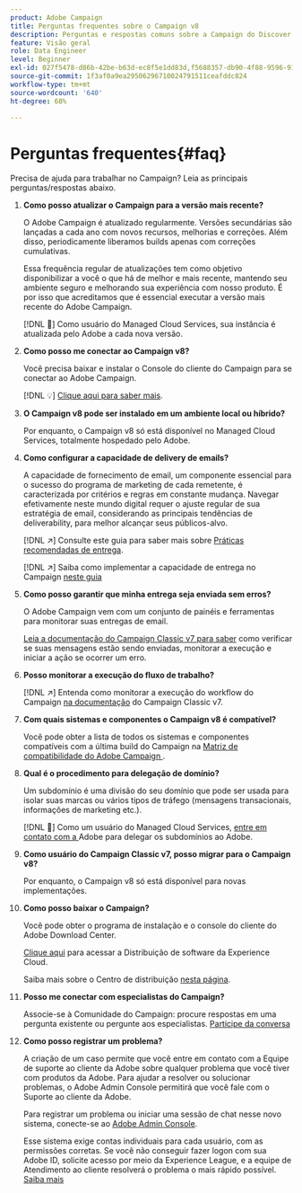 ```yaml
---
product: Adobe Campaign
title: Perguntas frequentes sobre o Campaign v8
description: Perguntas e respostas comuns sobre a Campaign do Discover
feature: Visão geral
role: Data Engineer
level: Beginner
exl-id: 027f5478-d86b-42be-b63d-ec8f5e1dd83d,f5688357-db90-4f88-9596-91e9d0a20d75
source-git-commit: 1f3af0a9ea29506296710024791511ceafddc824
workflow-type: tm+mt
source-wordcount: '640'
ht-degree: 68%

---
```


# Perguntas frequentes{#faq}

Precisa de ajuda para trabalhar no Campaign? Leia as principais perguntas/respostas abaixo.

1. **Como posso atualizar o Campaign para a versão mais recente?**

   O Adobe Campaign é atualizado regularmente. Versões secundárias são lançadas a cada ano com novos recursos, melhorias e correções. Além disso, periodicamente liberamos builds apenas com correções cumulativas.

   Essa frequência regular de atualizações tem como objetivo disponibilizar a você o que há de melhor e mais recente, mantendo seu ambiente seguro e melhorando sua experiência com nosso produto. É por isso que acreditamos que é essencial executar a versão mais recente do Adobe Campaign.

   [!DNL :speech_balloon:] Como usuário do Managed Cloud Services, sua instância é atualizada pelo Adobe a cada nova versão.

1. **Como posso me conectar ao Campaign v8?**

   Você precisa baixar e instalar o Console do cliente do Campaign para se conectar ao Adobe Campaign.

   [!DNL :bulb:] [Clique aqui para saber mais](connect.md).

1. **O Campaign v8 pode ser instalado em um ambiente local ou híbrido?**

   Por enquanto, o Campaign v8 só está disponível no Managed Cloud Services, totalmente hospedado pelo Adobe.

1. **Como configurar a capacidade de delivery de emails?**

   A capacidade de fornecimento de email, um componente essencial para o sucesso do programa de marketing de cada remetente, é caracterizada por critérios e regras em constante mudança. Navegar efetivamente neste mundo digital requer o ajuste regular de sua estratégia de email, considerando as principais tendências de deliverability, para melhor alcançar seus públicos-alvo.

   [!DNL :arrow_upper_right:] Consulte este guia para saber mais sobre  [Práticas recomendadas de entrega](https://experienceleague.adobe.com/docs/deliverability-learn/deliverability-best-practice-guide/introduction.html?lang=pt-BR).

   [!DNL :arrow_upper_right:] Saiba como implementar a capacidade de entrega no Campaign  [neste guia](https://experienceleague.adobe.com/docs/deliverability-learn/deliverability-best-practice-guide/additional-resources/general-resources.html?lang=pt-BR)

1. **Como posso garantir que minha entrega seja enviada sem erros?**

   O Adobe Campaign vem com um conjunto de painéis e ferramentas para monitorar suas entregas de email.

   [Leia a documentação do Campaign Classic v7 para saber](https://experienceleague.adobe.com/docs/campaign-classic/using/sending-messages/monitoring-deliveries/about-delivery-monitoring.html?lang=pt-BR) como verificar se suas mensagens estão sendo enviadas, monitorar a execução e iniciar a ação se ocorrer um erro.

1. **Posso monitorar a execução do fluxo de trabalho?**

   [!DNL :arrow_upper_right:] Entenda como monitorar a execução do workflow do Campaign  [na documentação](https://experienceleague.adobe.com/docs/campaign-classic/using/automating-with-workflows/executing-a-workflow/starting-a-workflow.html?lang=pt-BR) do Campaign Classic v7.

1. **Com quais sistemas e componentes o Campaign v8 é compatível?**

   Você pode obter a lista de todos os sistemas e componentes compatíveis com a última build do Campaign na [Matriz de compatibilidade do Adobe Campaign ](compatibility-matrix.md).

1. **Qual é o procedimento para delegação de domínio?**

   Um subdomínio é uma divisão do seu domínio que pode ser usada para isolar suas marcas ou vários tipos de tráfego (mensagens transacionais, informações de marketing etc.).

   [!DNL :speech_balloon:] Como um usuário do Managed Cloud Services,  [entre em contato com a ](../start/campaign-faq.md#support) Adobe para delegar os subdomínios ao Adobe.

1. **Como usuário do Campaign Classic v7, posso migrar para o Campaign v8?**

   Por enquanto, o Campaign v8 só está disponível para novas implementações.

1. **Como posso baixar o Campaign?**

   Você pode obter o programa de instalação e o console do cliente do Adobe Download Center.

   [Clique aqui](https://experience.adobe.com/#/downloads/content/software-distribution/en/campaign.html) para acessar a Distribuição de software da Experience Cloud.

   Saiba mais sobre o Centro de distribuição [nesta página](https://experienceleague.adobe.com/docs/experience-cloud/software-distribution/home.html?lang=pt-BR).

1. **Posso me conectar com especialistas do Campaign?**

   Associe-se à Comunidade do Campaign: procure respostas em uma pergunta existente ou pergunte aos especialistas. [Participe da conversa](https://experienceleaguecommunities.adobe.com/t5/adobe-campaign-classic/ct-p/adobe-campaign-classic-community)


1. **Como posso registrar um problema?**

   A criação de um caso permite que você entre em contato com a Equipe de suporte ao cliente da Adobe sobre qualquer problema que você tiver com produtos da Adobe. Para ajudar a resolver ou solucionar problemas, o Adobe Admin Console permitirá que você fale com o Suporte ao cliente da Adobe.

   Para registrar um problema ou iniciar uma sessão de chat nesse novo sistema, conecte-se ao [Adobe Admin Console](https://adminConsole.adobe.com/overview).

   Esse sistema exige contas individuais para cada usuário, com as permissões corretas. Se você não conseguir fazer logon com sua Adobe ID, solicite acesso por meio da Experience League, e a equipe de Atendimento ao cliente resolverá o problema o mais rápido possível. [Saiba mais](https://helpx.adobe.com/br/enterprise/admin-guide.html/enterprise/using/support-for-experience-cloud.ug.html)
